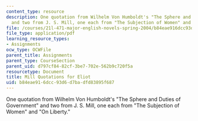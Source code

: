 ```yaml
---
content_type: resource
description: One quotation from Wilhelm Von Humboldt's "The Sphere and Duties of Government"
  and two from J. S. Mill, one each from "The Subjection of Women" and "On Liberty."
file: /courses/21l-471-major-english-novels-spring-2004/b84eae916dcc93d6d7badfd83895f687_millquot_eliot.pdf
file_type: application/pdf
learning_resource_types:
- Assignments
ocw_type: OCWFile
parent_title: Assignments
parent_type: CourseSection
parent_uid: d797cf84-82cf-3be7-702e-562b9c720f5a
resourcetype: Document
title: Mill Quotations for Eliot
uid: b84eae91-6dcc-93d6-d7ba-dfd83895f687
---
```

One quotation from Wilhelm Von Humboldt's "The Sphere and Duties of Government" and two from J. S. Mill, one each from "The Subjection of Women" and "On Liberty."

